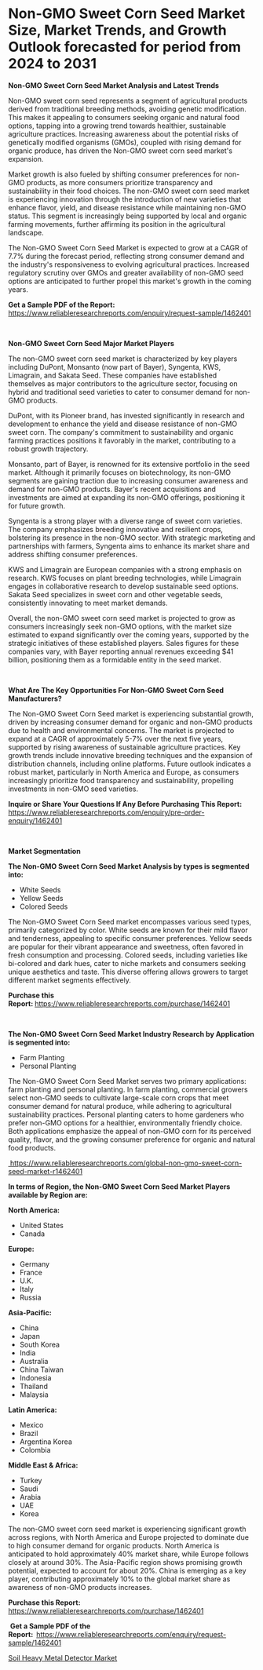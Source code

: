 <p><h1>Non-GMO Sweet Corn Seed Market Size, Market Trends, and Growth Outlook forecasted for period from 2024 to 2031</h1></p><p><strong>Non-GMO Sweet Corn Seed Market Analysis and Latest Trends</strong></p>
<p><p>Non-GMO sweet corn seed represents a segment of agricultural products derived from traditional breeding methods, avoiding genetic modification. This makes it appealing to consumers seeking organic and natural food options, tapping into a growing trend towards healthier, sustainable agriculture practices. Increasing awareness about the potential risks of genetically modified organisms (GMOs), coupled with rising demand for organic produce, has driven the Non-GMO sweet corn seed market's expansion.</p><p>Market growth is also fueled by shifting consumer preferences for non-GMO products, as more consumers prioritize transparency and sustainability in their food choices. The non-GMO sweet corn seed market is experiencing innovation through the introduction of new varieties that enhance flavor, yield, and disease resistance while maintaining non-GMO status. This segment is increasingly being supported by local and organic farming movements, further affirming its position in the agricultural landscape.</p><p>The Non-GMO Sweet Corn Seed Market is expected to grow at a CAGR of 7.7% during the forecast period, reflecting strong consumer demand and the industry's responsiveness to evolving agricultural practices. Increased regulatory scrutiny over GMOs and greater availability of non-GMO seed options are anticipated to further propel this market's growth in the coming years.</p></p>
<p><strong>Get a Sample PDF of the Report:&nbsp;</strong> <a href="https://www.reliableresearchreports.com/enquiry/request-sample/1462401?utm_campaign=1781&utm_medium=2&utm_source=Github&utm_content=ia&utm_term=01112024&utm_id=non-gmo-sweet-corn-seed">https://www.reliableresearchreports.com/enquiry/request-sample/1462401</a></p>
<p>&nbsp;</p>
<p><strong>Non-GMO Sweet Corn Seed Major Market Players</strong></p>
<p><p>The non-GMO sweet corn seed market is characterized by key players including DuPont, Monsanto (now part of Bayer), Syngenta, KWS, Limagrain, and Sakata Seed. These companies have established themselves as major contributors to the agriculture sector, focusing on hybrid and traditional seed varieties to cater to consumer demand for non-GMO products.</p><p>DuPont, with its Pioneer brand, has invested significantly in research and development to enhance the yield and disease resistance of non-GMO sweet corn. The company's commitment to sustainability and organic farming practices positions it favorably in the market, contributing to a robust growth trajectory.</p><p>Monsanto, part of Bayer, is renowned for its extensive portfolio in the seed market. Although it primarily focuses on biotechnology, its non-GMO segments are gaining traction due to increasing consumer awareness and demand for non-GMO products. Bayer's recent acquisitions and investments are aimed at expanding its non-GMO offerings, positioning it for future growth.</p><p>Syngenta is a strong player with a diverse range of sweet corn varieties. The company emphasizes breeding innovative and resilient crops, bolstering its presence in the non-GMO sector. With strategic marketing and partnerships with farmers, Syngenta aims to enhance its market share and address shifting consumer preferences.</p><p>KWS and Limagrain are European companies with a strong emphasis on research. KWS focuses on plant breeding technologies, while Limagrain engages in collaborative research to develop sustainable seed options. Sakata Seed specializes in sweet corn and other vegetable seeds, consistently innovating to meet market demands.</p><p>Overall, the non-GMO sweet corn seed market is projected to grow as consumers increasingly seek non-GMO options, with the market size estimated to expand significantly over the coming years, supported by the strategic initiatives of these established players. Sales figures for these companies vary, with Bayer reporting annual revenues exceeding $41 billion, positioning them as a formidable entity in the seed market.</p></p>
<p>&nbsp;</p>
<p><strong>What Are The Key Opportunities For Non-GMO Sweet Corn Seed Manufacturers?</strong></p>
<p><p>The Non-GMO Sweet Corn Seed market is experiencing substantial growth, driven by increasing consumer demand for organic and non-GMO products due to health and environmental concerns. The market is projected to expand at a CAGR of approximately 5-7% over the next five years, supported by rising awareness of sustainable agriculture practices. Key growth trends include innovative breeding techniques and the expansion of distribution channels, including online platforms. Future outlook indicates a robust market, particularly in North America and Europe, as consumers increasingly prioritize food transparency and sustainability, propelling investments in non-GMO seed varieties.</p></p>
<p><strong>Inquire or Share Your Questions If Any Before Purchasing This Report:</strong> <a href="https://www.reliableresearchreports.com/enquiry/pre-order-enquiry/1462401?utm_campaign=1781&utm_medium=2&utm_source=Github&utm_content=ia&utm_term=01112024&utm_id=non-gmo-sweet-corn-seed">https://www.reliableresearchreports.com/enquiry/pre-order-enquiry/1462401</a></p>
<p>&nbsp;</p>
<p><strong>Market Segmentation</strong></p>
<p><strong>The Non-GMO Sweet Corn Seed Market Analysis by types is segmented into:</strong></p>
<p><ul><li>White Seeds</li><li>Yellow Seeds</li><li>Colored Seeds</li></ul></p>
<p><p>The Non-GMO Sweet Corn Seed market encompasses various seed types, primarily categorized by color. White seeds are known for their mild flavor and tenderness, appealing to specific consumer preferences. Yellow seeds are popular for their vibrant appearance and sweetness, often favored in fresh consumption and processing. Colored seeds, including varieties like bi-colored and dark hues, cater to niche markets and consumers seeking unique aesthetics and taste. This diverse offering allows growers to target different market segments effectively.</p></p>
<p><strong>Purchase this Report:&nbsp;</strong><a href="https://www.reliableresearchreports.com/purchase/1462401?utm_campaign=1781&utm_medium=2&utm_source=Github&utm_content=ia&utm_term=01112024&utm_id=non-gmo-sweet-corn-seed">https://www.reliableresearchreports.com/purchase/1462401</a></p>
<p>&nbsp;</p>
<p><strong>The Non-GMO Sweet Corn Seed Market Industry Research by Application is segmented into:</strong></p>
<p><ul><li>Farm Planting</li><li>Personal Planting</li></ul></p>
<p><p>The Non-GMO Sweet Corn Seed Market serves two primary applications: farm planting and personal planting. In farm planting, commercial growers select non-GMO seeds to cultivate large-scale corn crops that meet consumer demand for natural produce, while adhering to agricultural sustainability practices. Personal planting caters to home gardeners who prefer non-GMO options for a healthier, environmentally friendly choice. Both applications emphasize the appeal of non-GMO corn for its perceived quality, flavor, and the growing consumer preference for organic and natural food products.</p></p>
<p><a href="https://www.reliableresearchreports.com/global-non-gmo-sweet-corn-seed-market-r1462401?utm_campaign=1781&utm_medium=2&utm_source=Github&utm_content=ia&utm_term=01112024&utm_id=non-gmo-sweet-corn-seed">&nbsp;https://www.reliableresearchreports.com/global-non-gmo-sweet-corn-seed-market-r1462401</a></p>
<p><strong>In terms of Region, the Non-GMO Sweet Corn Seed Market Players available by Region are:</strong></p>
<p>
    <p> <strong> North America: </strong>
        <ul>
            <li>United States</li>
            <li>Canada</li>
        </ul>
        </p> 
    <p> <strong> Europe: </strong>
        <ul>
            <li>Germany</li>
            <li>France</li>
            <li>U.K.</li>
            <li>Italy</li>
            <li>Russia</li>
        </ul>
        </p> 
    <p> <strong> Asia-Pacific: </strong>
        <ul>
            <li>China</li>
            <li>Japan</li>
            <li>South Korea</li>
            <li>India</li>
            <li>Australia</li>
            <li>China Taiwan</li>
            <li>Indonesia</li>
            <li>Thailand</li>
            <li>Malaysia</li>
        </ul>
        </p> 
    <p> <strong> Latin America: </strong>
        <ul>
            <li>Mexico</li>
            <li>Brazil</li>
            <li>Argentina Korea</li>
            <li>Colombia</li>
        </ul>
        </p> 
    <p> <strong> Middle East & Africa: </strong>
        <ul>
            <li>Turkey</li>
            <li>Saudi</li>
            <li>Arabia</li>
            <li>UAE</li>
            <li>Korea</li>
        </ul>
    </p>
    </p>
<p><p>The non-GMO sweet corn seed market is experiencing significant growth across regions, with North America and Europe projected to dominate due to high consumer demand for organic products. North America is anticipated to hold approximately 40% market share, while Europe follows closely at around 30%. The Asia-Pacific region shows promising growth potential, expected to account for about 20%. China is emerging as a key player, contributing approximately 10% to the global market share as awareness of non-GMO products increases.</p></p>
<p><strong>Purchase this Report: </strong><a href="https://www.reliableresearchreports.com/purchase/1462401?utm_campaign=1781&utm_medium=2&utm_source=Github&utm_content=ia&utm_term=01112024&utm_id=non-gmo-sweet-corn-seed">https://www.reliableresearchreports.com/purchase/1462401</a></p>
<p>&nbsp;<strong>Get a Sample PDF of the Report:&nbsp;&nbsp;</strong><a href="https://www.reliableresearchreports.com/enquiry/request-sample/1462401?utm_campaign=1781&utm_medium=2&utm_source=Github&utm_content=ia&utm_term=01112024&utm_id=non-gmo-sweet-corn-seed">https://www.reliableresearchreports.com/enquiry/request-sample/1462401</a></p>
<p><strong></strong></p>
<p><p><a href="https://github.com/lawriesievelwij/Market-Research-Report-List-1/blob/main/soil-heavy-metal-detector-market.md?utm_campaign=1781&utm_medium=2&utm_source=Github&utm_content=ia&utm_term=01112024&utm_id=non-gmo-sweet-corn-seed">Soil Heavy Metal Detector Market</a></p></p>